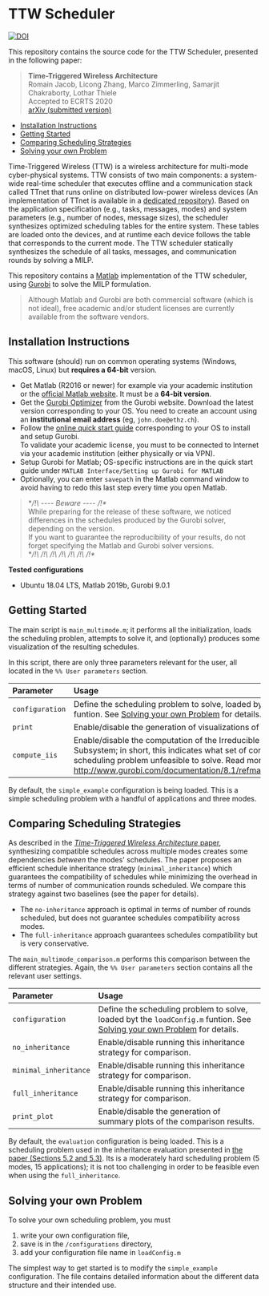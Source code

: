 # TTW Scheduler

[![DOI](https://zenodo.org/badge/DOI/10.5281/zenodo.3530665.svg)][ttw_zenodo]

This repository contains the source code for the TTW Scheduler, presented in the following paper:

> **Time-Triggered Wireless Architecture**  
Romain Jacob, Licong Zhang, Marco Zimmerling, Samarjit Chakraborty, Lothar Thiele   
Accepted to ECRTS 2020  
[arXiv (submitted version)](https://arxiv.org/abs/2002.07491)

<!-- TOC depthFrom:2 depthTo:6 withLinks:1 updateOnSave:1 orderedList:0 -->

- [Installation Instructions](#installation-instructions)
- [Getting Started](#getting-started)
- [Comparing Scheduling Strategies](#comparing-scheduling-strategies)
- [Solving your own Problem](#solving-your-own-problem)

<!-- /TOC -->

Time-Triggered Wireless (TTW) is a wireless architecture for multi-mode cyber-physical systems.
TTW consists of two main components: a system-wide real-time scheduler that executes offline and a communication stack called TTnet that runs online on distributed low-power wireless devices (An implementation of TTnet is available in a [dedicated repository](https://github.com/romain-jacob/TTW-Artifacts)).
Based on the application specification (e.g., tasks, messages, modes) and system parameters (e.g., number of nodes, message sizes), the scheduler synthesizes optimized scheduling tables for the entire system. These tables are loaded onto the devices, and at runtime each device follows the table that corresponds to the current mode.
The TTW scheduler statically synthesizes the schedule of all tasks, messages, and communication rounds by solving a MILP.

This repository contains a [Matlab][matlab] implementation of the TTW scheduler, using [Gurobi][gurobi] to solve the MILP formulation.
> Although Matlab and Gurobi are both commercial software (which is not ideal), free academic and/or student licenses are currently available from the software vendors.

## Installation Instructions

This software (should) run on common operating systems (Windows, macOS, Linux) but **requires a 64-bit** version.

+ Get Matlab (R2016 or newer) for example via your academic institution or the [official Matlab website][matlab]. It must be a **64-bit version**.
+ Get the [Gurobi Optimizer](https://www.gurobi.com/downloads/gurobi-software/) from the Gurobi website. Download the latest version corresponding to your OS. You need to create an account using an **institutional email address** (eg, `john.doe@ethz.ch`).
+ Follow the [online quick start guide](https://www.gurobi.com/documentation/quickstart.html) corresponding to your OS to install and setup Gurobi.  
To validate your academic license, you must to be connected to Internet via your academic institution (either physically or via VPN).
+ Setup Gurobi for Matlab; OS-specific instructions are in the quick start guide under `MATLAB Interface/Setting up Gurobi for MATLAB`
+ Optionally, you can enter `savepath` in the Matlab command window to avoid having to redo this last step every time you open Matlab.

> **/!\ ---- Beware ---- /!\**  
While preparing for the release of these software, we noticed differences in the schedules produced by the Gurobi solver, depending on the version.  
If you want to guarantee the reproducibility of your results, do not forget specifying the Matlab and Gurobi solver versions.  
> **/!\ /!\ /!\ /!\ /!\ /!\ /!\**

**Tested configurations**  
+ Ubuntu 18.04 LTS, Matlab 2019b, Gurobi 9.0.1


## Getting Started

The main script is `main_multimode.m`; it performs all the initialization, loads the scheduling problen, attempts to solve it, and (optionally) produces some visualization of the resulting schedules.

In this script, there are only three parameters relevant for the user, all located in the `%% User parameters` section.

|Parameter|Usage|
|:---|:---|
|`configuration`  | Define the scheduling problem to solve, loaded byt the `loadConfig.m` funtion. See [Solving your own Problem]((#solving-your-own-problem)) for details.|
|`print`  | Enable/disable the generation of visualizations of the schedules.|
|`compute_iis`  | Enable/disable the computation of the Irreducible Inconsistent Subsystem; in short, this indicates what set of constraints make a scheduling problem unfeasible to solve.  Read more: http://www.gurobi.com/documentation/8.1/refman/matlab_gurobi_iis.html|

By default, the `simple_example` configuration is being loaded. This is a simple scheduling problem with a handful of applications and three modes.

## Comparing Scheduling Strategies
As described in the [_Time-Triggered Wireless Architecture_  paper](https://arxiv.org/abs/2002.07491), synthesizing compatible schedules across multiple modes creates some dependencies _between_ the modes' schedules.
The paper proposes an efficient schedule inheritance strategy (`minimal_inheritance`) which guarantees the compatibility of schedules while minimizing the overhead in terms of number of communication rounds scheduled.
We compare this strategy against two baselines
(see the paper for details).

+ The `no-inheritance` approach is optimal in terms of number of rounds scheduled, but does not guarantee schedules compatibility across modes.
+ The `full-inheritance` approach guarantees schedules compatibility but is very conservative.

The `main_multimode_comparison.m` performs this comparison between the different strategies. Again, the `%% User parameters` section contains all the relevant user settings.

|Parameter|Usage|
|:---|:---|
|`configuration`  | Define the scheduling problem to solve, loaded byt the `loadConfig.m` funtion. See [Solving your own Problem]((#solving-your-own-problem)) for details.|
|`no_inheritance`  | Enable/disable running this inheritance strategy for comparison.|
|`minimal_inheritance`  | Enable/disable running this inheritance strategy for comparison.|
|`full_inheritance`  | Enable/disable running this inheritance strategy for comparison.|
|`print_plot`  | Enable/disable the generation of summary plots of the comparison results.|

By default, the `evaluation` configuration is being loaded. This is a scheduling problem used in the inheritance evaluation presented in [the paper (Sections 5.2 and 5.3)](https://arxiv.org/abs/2002.07491).
Its is a moderately hard scheduling problem (5 modes, 15 applications); it is not too challenging in order to be feasible even when using the `full_inheritance`.

## Solving your own Problem

To solve your own scheduling problem, you must
1. write your own configuration file,
2. save is in the `/configurations` directory,
3. add your configuration file name in `loadConfig.m`

The simplest way to get started is to modify the `simple_example` configuration. The file contains detailed information about the different data structure and their intended use.


[matlab]: https://www.mathworks.com/products/matlab.html
[gurobi]: https://www.gurobi.com/
[ttw_repo]: https://github.com/romain-jacob/TTW-Scheduler
[ttw_zenodo]: https://doi.org/10.5281/zenodo.3530665
